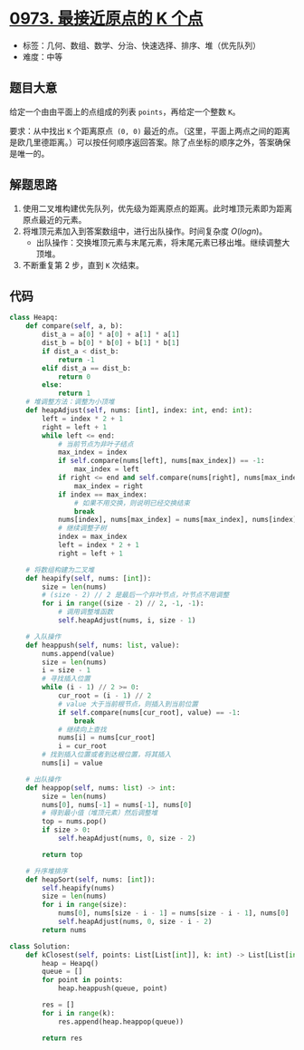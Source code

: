 # [0973. 最接近原点的 K 个点](https://leetcode.cn/problems/k-closest-points-to-origin/)

- 标签：几何、数组、数学、分治、快速选择、排序、堆（优先队列）
- 难度：中等

## 题目大意

给定一个由由平面上的点组成的列表 `points`，再给定一个整数 `K`。

要求：从中找出 `K` 个距离原点` (0, 0)` 最近的点。（这里，平面上两点之间的距离是欧几里德距离。）可以按任何顺序返回答案。除了点坐标的顺序之外，答案确保是唯一的。

## 解题思路

1. 使用二叉堆构建优先队列，优先级为距离原点的距离。此时堆顶元素即为距离原点最近的元素。
2. 将堆顶元素加入到答案数组中，进行出队操作。时间复杂度 $O(log{n})$。
   - 出队操作：交换堆顶元素与末尾元素，将末尾元素已移出堆。继续调整大顶堆。
3. 不断重复第 2 步，直到 `K` 次结束。

## 代码

```Python
class Heapq:
    def compare(self, a, b):
        dist_a = a[0] * a[0] + a[1] * a[1]
        dist_b = b[0] * b[0] + b[1] * b[1]
        if dist_a < dist_b:
            return -1
        elif dist_a == dist_b:
            return 0
        else:
            return 1
    # 堆调整方法：调整为小顶堆
    def heapAdjust(self, nums: [int], index: int, end: int):
        left = index * 2 + 1
        right = left + 1
        while left <= end:
            # 当前节点为非叶子结点
            max_index = index
            if self.compare(nums[left], nums[max_index]) == -1:
                max_index = left
            if right <= end and self.compare(nums[right], nums[max_index]) == -1:
                max_index = right
            if index == max_index:
                # 如果不用交换，则说明已经交换结束
                break
            nums[index], nums[max_index] = nums[max_index], nums[index]
            # 继续调整子树
            index = max_index
            left = index * 2 + 1
            right = left + 1

    # 将数组构建为二叉堆
    def heapify(self, nums: [int]):
        size = len(nums)
        # (size - 2) // 2 是最后一个非叶节点，叶节点不用调整
        for i in range((size - 2) // 2, -1, -1):
            # 调用调整堆函数
            self.heapAdjust(nums, i, size - 1)

    # 入队操作
    def heappush(self, nums: list, value):
        nums.append(value)
        size = len(nums)
        i = size - 1
        # 寻找插入位置
        while (i - 1) // 2 >= 0:
            cur_root = (i - 1) // 2
            # value 大于当前根节点，则插入到当前位置
            if self.compare(nums[cur_root], value) == -1:
                break
            # 继续向上查找
            nums[i] = nums[cur_root]
            i = cur_root
        # 找到插入位置或者到达根位置，将其插入
        nums[i] = value

    # 出队操作
    def heappop(self, nums: list) -> int:
        size = len(nums)
        nums[0], nums[-1] = nums[-1], nums[0]
        # 得到最小值（堆顶元素）然后调整堆
        top = nums.pop()
        if size > 0:
            self.heapAdjust(nums, 0, size - 2)

        return top

    # 升序堆排序
    def heapSort(self, nums: [int]):
        self.heapify(nums)
        size = len(nums)
        for i in range(size):
            nums[0], nums[size - i - 1] = nums[size - i - 1], nums[0]
            self.heapAdjust(nums, 0, size - i - 2)
        return nums

class Solution:
    def kClosest(self, points: List[List[int]], k: int) -> List[List[int]]:
        heap = Heapq()
        queue = []
        for point in points:
            heap.heappush(queue, point)

        res = []
        for i in range(k):
            res.append(heap.heappop(queue))

        return res
```

